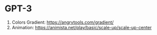 # GPT-3

1. Colors Gradient: https://angrytools.com/gradient/
2. Animation: https://animista.net/play/basic/scale-up/scale-up-center
